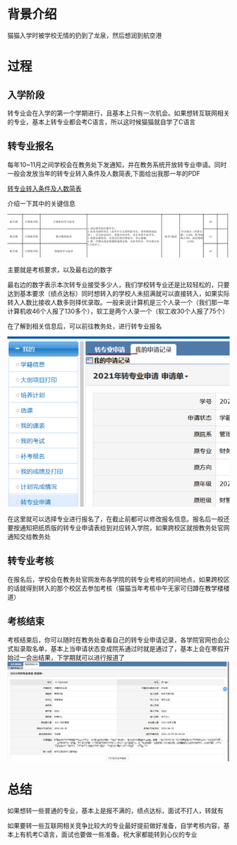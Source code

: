 # 背景介绍

猫猫入学时被学校无情的扔到了龙泉，然后想润到航空港

# 过程

## 入学阶段

转专业会在入学的第一个学期进行，且基本上只有一次机会。如果想转互联网相关的专业，基本上转专业都会考C语言，所以这时候猫猫就自学了C语言

## 转专业报名

每年10~11月之间学校会在教务处下发通知，并在教务系统开放转专业申请。同时一般会发放当年的转专业转入条件及人数简表,下面给出我那一年的PDF

[转专业转入条件及人数简表](http://suyu2748.fun:9000/smart-comm/2021%E5%B9%B4%E8%BD%AC%E4%B8%93%E4%B8%9A%E8%BD%AC%E5%85%A5%E6%9D%A1%E4%BB%B6%E5%8F%8A%E4%BA%BA%E6%95%B0%E7%AE%80%E8%A1%A8.pdf)

介绍一下其中的关键信息

![image-20240721164954040](.\image-20240721164954040.png)

主要就是考核要求，以及最右边的数字

最右边的数字表示本次转专业接受多少人，我们学校转专业还是比较轻松的，只要达到基本要求（绩点达标）同时想转入的学校人未招满就可以直接转入，如果实际转入人数比接收人数多则择优录取。一般来说计算机是三个人录一个（我们那一年计算机收46个人报了130多个），软工是两个人录一个（软工收30个人报了75个）

在了解到相关信息后，可以前往教务处，进行转专业报名

![image-20240721165553985](.\image-20240721165553985.png)

在这里就可以选择专业进行报名了，在截止前都可以修改报名信息。报名后一般还要按通知把纸质版的转专业申请表给到对应转入学院，如果跨校区就按教务处官网通知交给教务处

## 转专业考核

在报名后，学校会在教务处官网发布各学院的转专业考核的时间地点，如果跨校区的话就得到转入的那个校区去参加考核（猫猫当年考核中午无家可归蹲在教学楼楼道）

## 考核结束

考核结束后，你可以随时在教务处查看自己的转专业申请记录，各学院官网也会公式拟录取名单，基本上当申请状态变成院系通过时就是通过了，基本上会在寒假开始过一会出结果，下学期就可以进行报道了
![image-20240721170305725](.\image-20240721170305725.png)

# 总结

如果想转一些普通的专业，基本上是报不满的，绩点达标，面试不打人，转就有

如果要转一些互联网相关竞争比较大的专业最好提前做好准备，自学考核内容，基本上有机考C语言，面试也要做一些准备。祝大家都能转到心仪的专业
